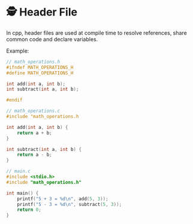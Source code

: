 # 🕵️ Header File

In cpp, header files are used at compile time to resolve references, share common code and declare variables.

Example:

```cpp
// math_operations.h
#ifndef MATH_OPERATIONS_H
#define MATH_OPERATIONS_H

int add(int a, int b);
int subtract(int a, int b);

#endif
```

```cpp
// math_operations.c
#include "math_operations.h

int add(int a, int b) {
    return a + b;
}

int subtract(int a, int b) {
    return a - b;
}
```

```cpp
// main.c
#include <stdio.h>
#include "math_operations.h"

int main() {
    printf("5 + 3 = %d\n", add(5, 3));
    printf("5 - 3 = %d\n", subtract(5, 3));
    return 0;
}
```
